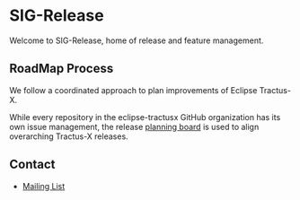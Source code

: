 # SIG-Release

Welcome to SIG-Release, home of release and feature management. 

## RoadMap Process

We follow a coordinated approach to plan improvements of Eclipse Tractus-X.

While every repository in the eclipse-tractusx GitHub organization has its own issue management, the release [planning board](https://github.com/orgs/eclipse-tractusx/projects/26) is used to align overarching Tractus-X releases.

## Contact

- [Mailing List](https://accounts.eclipse.org/mailing-list/tractusx-dev)